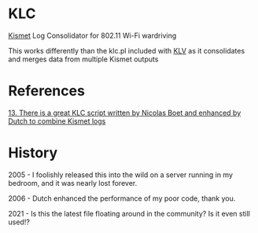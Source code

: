 # KLC
[Kismet](https://github.com/kismetwireless/kismet) Log Consolidator for 802.11 Wi-Fi wardriving

This works differently than the klc.pl included with [KLV](http://www.mindflip.org/klv/) as it consolidates and merges data from multiple Kismet outputs

# References

[ 13. There is a great KLC script written by Nicolas Boet and enhanced by Dutch to combine Kismet logs](https://wigle.net/wiki/index.cgi?action=browse&id=Cardinal_Rules_Of_Wardriving_FAQ&revision=50)

# History
2005 - I foolishly released this into the wild on a server running in my bedroom, and it was nearly lost forever.

2006 - Dutch enhanced the performance of my poor code, thank you.

2021 - Is this the latest file floating around in the community? Is it even still used!?
